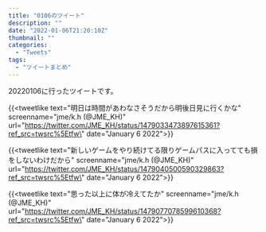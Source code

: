 ```yaml
---
title: "0106のツイート"
description: ""
date: "2022-01-06T21:20:10Z"
thumbnail: ""
categories:
  - "Tweets"
tags:
  - "ツイートまとめ"
---
```

20220106に行ったツイートです。
<!--more-->
{{<tweetlike text=\"明日は時間があわなさそうだから明後日見に行くかな\" screenname=\"jme/k.h (@JME_KH)\" url=\"https://twitter.com/JME_KH/status/1479033473897615361?ref_src=twsrc%5Etfw\" date=\"January 6 2022\">}}

{{<tweetlike text=\"新しいゲームをやり続けてる限りゲームパスに入ってても損をしないわけだから\" screenname=\"jme/k.h (@JME_KH)\" url=\"https://twitter.com/JME_KH/status/1479040500590329863?ref_src=twsrc%5Etfw\" date=\"January 6 2022\">}}

{{<tweetlike text=\"思った以上に体が冷えてたか\" screenname=\"jme/k.h (@JME_KH)\" url=\"https://twitter.com/JME_KH/status/1479077078599610368?ref_src=twsrc%5Etfw\" date=\"January 6 2022\">}}

